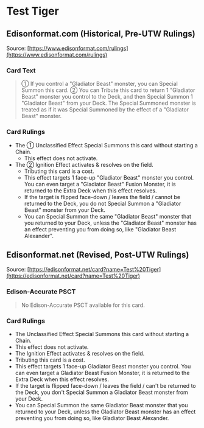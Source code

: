 # Test Tiger

## Edisonformat.com (Historical, Pre-UTW Rulings)

Source: [https://www.edisonformat.com/rulings](https://www.edisonformat.com/rulings)

### Card Text

> ① If you control a "Gladiator Beast" monster, you can Special Summon this card. ② You can Tribute this card to return 1 "Gladiator Beast" monster you control to the Deck, and then Special Summon 1 "Gladiator Beast" from your Deck. The Special Summoned monster is treated as if it was Special Summoned by the effect of a "Gladiator Beast" monster.

### Card Rulings

*   The ① Unclassified Effect Special Summons this card without starting a Chain.
    *   This effect does not activate.
*   The ② Ignition Effect activates & resolves on the field.
    *   Tributing this card is a cost.
    *   This effect targets 1 face-up "Gladiator Beast" monster you control. You can even target a "Gladiator Beast" Fusion Monster, it is returned to the Extra Deck when this effect resolves.
    *   If the target is flipped face-down / leaves the field / cannot be returned to the Deck, you do not Special Summon a "Gladiator Beast" monster from your Deck.
    *   You can Special Summon the same "Gladiator Beast" monster that you returned to your Deck, unless the "Gladiator Beast" monster has an effect preventing you from doing so, like "Gladiator Beast Alexander".

## Edisonformat.net (Revised, Post-UTW Rulings)

Source: [https://edisonformat.net/card?name=Test%20Tiger](https://edisonformat.net/card?name=Test%20Tiger)

### Edison-Accurate PSCT

> No Edison-Accurate PSCT available for this card.

### Card Rulings

*   The Unclassified Effect Special Summons this card without starting a Chain.
*   This effect does not activate.
*   The Ignition Effect activates & resolves on the field.
*   Tributing this card is a cost.
*   This effect targets 1 face-up Gladiator Beast monster you control. You can even target a Gladiator Beast Fusion Monster, it is returned to the Extra Deck when this effect resolves.
*   If the target is flipped face-down / leaves the field / can't be returned to the Deck, you don't Special Summon a Gladiator Beast monster from your Deck.
*   You can Special Summon the same Gladiator Beast monster that you returned to your Deck, unless the Gladiator Beast monster has an effect preventing you from doing so, like Gladiator Beast Alexander.
            